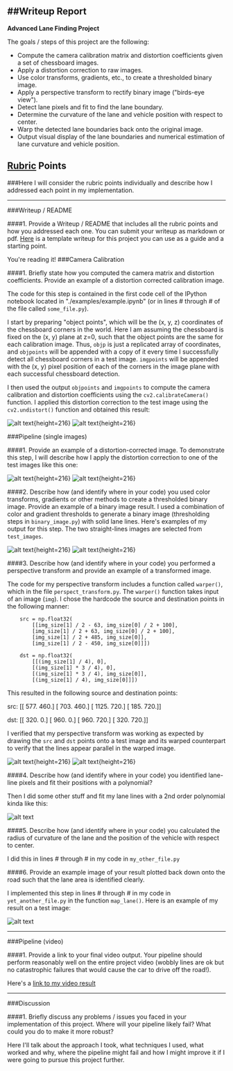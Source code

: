 ##Writeup Report
---

**Advanced Lane Finding Project**

The goals / steps of this project are the following:

* Compute the camera calibration matrix and distortion coefficients given a set of chessboard images.
* Apply a distortion correction to raw images.
* Use color transforms, gradients, etc., to create a thresholded binary image.
* Apply a perspective transform to rectify binary image ("birds-eye view").
* Detect lane pixels and fit to find the lane boundary.
* Determine the curvature of the lane and vehicle position with respect to center.
* Warp the detected lane boundaries back onto the original image.
* Output visual display of the lane boundaries and numerical estimation of lane curvature and vehicle position.

[//]: # (Image References)

[image1]: ./camera_cal/calibration3.jpg "Original"
[image11]: ./output_images/calibration3.jpg "Undistorted"
[image2]: ./test_images/test1.jpg "Original"
[image22]: ./output_images/undist_test1.jpg "Undistorted"
[image3]: ./output_images/straight_lines1.jpg "Straight lines Example 1"
[image33]: ./output_images/straight_lines2.jpg "Straight lines Example 2"
[image4]: ./output_images/tag_straight_lines1.jpg "Unwarp Example"
[image44]: ./output_images/warped_straight_lines1.jpg "Warp Example"
[image5]: ./examples/color_fit_lines.jpg "Fit Visual"
[image6]: ./examples/example_output.jpg "Output"
[video1]: ./project_video.mp4 "Video"

## [Rubric](https://review.udacity.com/#!/rubrics/571/view) Points
###Here I will consider the rubric points individually and describe how I addressed each point in my implementation.  

---
###Writeup / README

####1. Provide a Writeup / README that includes all the rubric points and how you addressed each one.  You can submit your writeup as markdown or pdf.  [Here](https://github.com/udacity/CarND-Advanced-Lane-Lines/blob/master/writeup_template.md) is a template writeup for this project you can use as a guide and a starting point.  

You're reading it!
###Camera Calibration

####1. Briefly state how you computed the camera matrix and distortion coefficients. Provide an example of a distortion corrected calibration image.

The code for this step is contained in the first code cell of the IPython notebook located in "./examples/example.ipynb" (or in lines # through # of the file called `some_file.py`).  

I start by preparing "object points", which will be the (x, y, z) coordinates of the chessboard corners in the world. Here I am assuming the chessboard is fixed on the (x, y) plane at z=0, such that the object points are the same for each calibration image.  Thus, `objp` is just a replicated array of coordinates, and `objpoints` will be appended with a copy of it every time I successfully detect all chessboard corners in a test image.  `imgpoints` will be appended with the (x, y) pixel position of each of the corners in the image plane with each successful chessboard detection.  

I then used the output `objpoints` and `imgpoints` to compute the camera calibration and distortion coefficients using the `cv2.calibrateCamera()` function.  I applied this distortion correction to the test image using the `cv2.undistort()` function and obtained this result: 

![alt text][image1]{height=216}
![alt text][image11]{height=216}

###Pipeline (single images)

####1. Provide an example of a distortion-corrected image.
To demonstrate this step, I will describe how I apply the distortion correction to one of the test images like this one:

![alt text][image2]{height=216}
![alt text][image22]{height=216}

####2. Describe how (and identify where in your code) you used color transforms, gradients or other methods to create a thresholded binary image.  Provide an example of a binary image result.
I used a combination of color and gradient thresholds to generate a binary image (thresholding steps  in `binary_image.py`) with solid lane lines.  Here's examples of my output for this step. The two straight-lines images are selected from `test_images`.

![alt text][image3]{height=216}
![alt text][image33]{height=216}

####3. Describe how (and identify where in your code) you performed a perspective transform and provide an example of a transformed image.

The code for my perspective transform includes a function called `warper()`, which in the file `perspect_transform.py`. The `warper()` function takes input of an image (`img`). I chose the hardcode the source and destination points in the following manner:

```
	src = np.float32(
		[[img_size[1] / 2 - 63, img_size[0] / 2 + 100],
		[img_size[1] / 2 + 63, img_size[0] / 2 + 100],
		[img_size[1] / 2 + 485, img_size[0]],
		[img_size[1] / 2 - 450, img_size[0]]])

	dst = np.float32(
    	[[(img_size[1] / 4), 0],
    	[(img_size[1] * 3 / 4), 0],
    	[(img_size[1] * 3 / 4), img_size[0]],
    	[(img_size[1] / 4), img_size[0]]])
```
This resulted in the following source and destination points:

src: [[  577.   460.]
 [  703.   460.]
 [ 1125.   720.]
 [  185.   720.]]

dst: [[ 320.    0.]
 [ 960.    0.]
 [ 960.  720.]
 [ 320.  720.]]

I verified that my perspective transform was working as expected by drawing the `src` and `dst` points onto a test image and its warped counterpart to verify that the lines appear parallel in the warped image.

![alt text][image4]{height=216}
![alt text][image44]{height=216}

####4. Describe how (and identify where in your code) you identified lane-line pixels and fit their positions with a polynomial?

Then I did some other stuff and fit my lane lines with a 2nd order polynomial kinda like this:

![alt text][image5]

####5. Describe how (and identify where in your code) you calculated the radius of curvature of the lane and the position of the vehicle with respect to center.

I did this in lines # through # in my code in `my_other_file.py`

####6. Provide an example image of your result plotted back down onto the road such that the lane area is identified clearly.

I implemented this step in lines # through # in my code in `yet_another_file.py` in the function `map_lane()`.  Here is an example of my result on a test image:

![alt text][image6]

---

###Pipeline (video)

####1. Provide a link to your final video output.  Your pipeline should perform reasonably well on the entire project video (wobbly lines are ok but no catastrophic failures that would cause the car to drive off the road!).

Here's a [link to my video result](./project_video.mp4)

---

###Discussion

####1. Briefly discuss any problems / issues you faced in your implementation of this project.  Where will your pipeline likely fail?  What could you do to make it more robust?

Here I'll talk about the approach I took, what techniques I used, what worked and why, where the pipeline might fail and how I might improve it if I were going to pursue this project further.  

